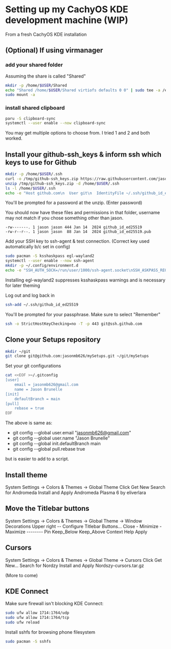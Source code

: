 # Setting up my CachyOS KDE development machine (WIP)

From a fresh CachyOS KDE installation

## \(Optional\) If using virmanager

### add your shared folder

Assuming the share is called "Shared"

```sh
mkdir -p /home/$USER/Shared
echo "Shared /home/$USER/Shared virtiofs defaults 0 0" | sudo tee -a /etc/fstab
sudo mount -a
```

### install shared clipboard

```sh
paru -S clipboard-sync
systemctl --user enable --now clipboard-sync
```
You may get multiple options to choose from. I tried 1 and 2 and both worked.


## Install your github-ssh_keys & inform ssh which keys to use for Github

```sh
mkdir -p /home/$USER/.ssh
curl -o /tmp/github-ssh_keys.zip https://raw.githubusercontent.com/jasonmb626/mySetups/main/resources/github-ssh_keys.zip
unzip /tmp/github-ssh_keys.zip -d /home/$USER/.ssh
ls -l /home/$USER/.ssh
echo -e "Host github.com\n  User git\n  IdentityFile ~/.ssh/github_id_ed25519" >> ~/.ssh/config
```

You'll be prompted for a password at the unzip. (Enter password)

You should now have these files and permissions in that folder, username may not match if you chose something other than jason.

```
-rw-------. 1 jason jason 444 Jan 14  2024 github_id_ed25519
-rw-r--r--. 1 jason jason  88 Jan 14  2024 github_id_ed25519.pub
```

Add your SSH key to ssh-agent & test connection. (Correct key used automatically b/c set in config)

```sh
sudo pacman -S ksshaskpass egl-wayland2
systemctl --user enable --now ssh-agent
mkdir -p ~/.config/environment.d
echo -e "SSH_AUTH_SOCK=/run/user/1000/ssh-agent.socket\nSSH_ASKPASS_REQUIRE=prefer\nSSH_ASKPASS=/usr/bin/ksshaskpass" >~/.config/environment.d/ssh_askpass.conf
```

Installing egl-wayland2 suppresses ksshaskpass warnings and is necessary for later theming

Log out and log back in

```sh
ssh-add ~/.ssh/github_id_ed25519
```

You'll be prompted for your passphrase. Make sure to select "Remember"

```sh
ssh -o StrictHostKeyChecking=no -T -p 443 git@ssh.github.com
```

## Clone your Setups repository

```sh
mkdir ~/git
git clone git@github.com:jasonmb626/mySetups.git ~/git/mySetups
```

Set your git configurations

```sh
cat <<EOF >~/.gitconfig
[user]
	email = jasonmb626@gmail.com
	name = Jason Brunelle
[init]
	defaultBranch = main
[pull]
	rebase = true
EOF
```

The above is same as:

- git config --global user.email "jasonmb626@gmail.com"
- git config --global user.name "Jason Brunelle"
- git config --global init.defaultBranch main
- git config --global pull.rebase true

but is easier to add to a script.


## Install theme

System Settings -> Colors & Themes -> Global Theme
Click Get New
Search for Andromeda
Install and Apply Andromeda Plasma 6 by eliverlara

## Move the Titlebar buttons
System Settings -> Colors & Themes -> Global Theme -> Window Decorations
Upper right -- Configure Titlebar Buttons...
Close - Minimize - Maximize -------- Pin Keep_Below Keep_Above Context Help
Apply

## Cursors
System Settings -> Colors & Themes -> Global Theme -> Cursors
Click Get New...
Search for Nordzy
Install and Apply Nordszy-cursors.tar.gz

(More to come)

## KDE Connect

Make sure firewall isn't blocking KDE Connect:

```sh
sudo ufw allow 1714:1764/udp
sudo ufw allow 1714:1764/tcp
sudo ufw reload
```

Install sshfs for browsing phone filesystem

```sh
sudo pacman -S sshfs
```
